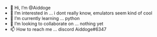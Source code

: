 - 👋 Hi, I’m @Aiddoge
- 👀 I’m interested in ... i dont really know, emulators seem kind of cool
- 🌱 I’m currently learning ... python
- 💞️ I’m looking to collaborate on ... nothing yet
- 📫 How to reach me ... discord Aiddoge#6347

<!---
Aiddoge/Aiddoge is a ✨ special ✨ repository because its `README.md` (this file) appears on your GitHub profile.
You can click the Preview link to take a look at your changes.
--->
